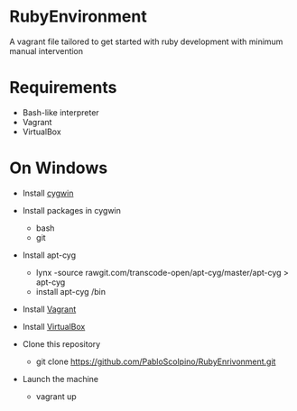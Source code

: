 # RubyEnvironment
A vagrant file tailored to get started with ruby development with minimum manual intervention

# Requirements
* Bash-like interpreter
* Vagrant
* VirtualBox

# On Windows

* Install [cygwin](https://www.cygwin.com/)

* Install packages in cygwin
  * bash
  * git

* Install apt-cyg
  * lynx -source rawgit.com/transcode-open/apt-cyg/master/apt-cyg > apt-cyg
  * install apt-cyg /bin

* Install [Vagrant](https://www.vagrantup.com/downloads.html)

* Install [VirtualBox](https://www.virtualbox.org/wiki/Downloads)

* Clone this repository
  * git clone https://github.com/PabloScolpino/RubyEnrivonment.git

* Launch the machine
  * vagrant up

